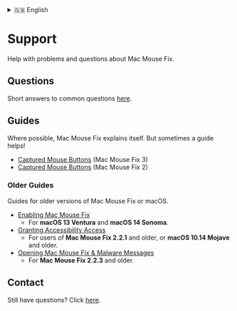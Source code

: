 <!-- THIS FILE IS AUTOMATICALLY GENERATED - EDITS WILL BE OVERRIDDEN -->
<details>
<summary>󠁧󠁿🇬🇧 English</summary>

  **🇬🇧 English**\
  [🇩🇪 Deutsch](../Markdown/LocalizedDocuments/de/Support/Support.md)\
  [🌎 Help translate!](https://redirect.macmousefix.com/?locale=en&target=mmf-localization-contribution)
</details>

# Support

Help with problems and questions about Mac Mouse Fix.

## Questions

Short answers to common questions [here](<../Readme.md#questions>).

## Guides

Where possible, Mac Mouse Fix explains itself.
But sometimes a guide helps!

- [Captured Mouse Buttons](<../Support/Guides/Captured Buttons (Mac Mouse Fix 3).md>) (Mac Mouse Fix 3)
- [Captured Mouse Buttons](<../Support/Guides/Captured Buttons (Mac Mouse Fix 2).md>) (Mac Mouse Fix 2) 

### Older Guides

Guides for older versions of Mac Mouse Fix or macOS.

- [Enabling Mac Mouse Fix](<../Support/Legacy Guides/Enabling Mac Mouse Fix.md>) 
    - For **macOS 13 Ventura** and **macOS 14 Sonoma**.
- [Granting Accessibility Access](<../Support//Legacy Guides/Granting Accessibility Access.md>) 
    - For users of **Mac Mouse Fix 2.2.1** and older, or **macOS 10.14 Mojave** and older.
- [Opening Mac Mouse Fix & Malware Messages](<../Support//Legacy Guides/Opening Mac Mouse Fix & Malware Messages.md>) 
    - For **Mac Mouse Fix 2.2.3** and older.

## Contact


Still have questions? Click [here](https://redirect.macmousefix.com/?locale=en&target=mmf-feedback-help-content).

<!--
[Aug 2025] We thought about having a section here saying:
    "Only available in {{only_in_english_2}} – but feel free to write in your language!"

... But I decided to omit that, since this link isn't really about the 'content' which the user may not want to click on if they can't understand the language, but just about reaching out. Also, we plan to localize the form at some point, so it being "English only" is temporary.
-->

<!-- Could mention that if they open an Issue others might help them ... But except for very widespread issues that's unlikely. So maybe bad to set high expectations? -->

<!--
- [Send me an Email](https://redirect.macmousefix.com/?locale=en&target=mailto-noah)
-->


<!-- Ideas: 
    - [Jul 2025] Apple support docs just have thumbs up thumbs down at the bottom and if you click thumbs down you get a text box to enter feedback. That's kinda nice. 
    - GitHub docs has a 'Submit a pull request' link at the bottom that takes you directly to the template file for the support doc on GitHub... I think our audience is not technical enough for that? I looked at some random doc on GitHub and the commit history was all GitHub employees... This seems unlikely to work.
    - GitHub docs have a 'Ask the community' link at the bottom, but that's what we had with GitHub Discussions for years and it didn't work.

    - Maybe make it a form: "I Still Have Questions After Viewing Help Content!\n\nWhat questions do you still have?\n\n(Please fill in here)
        - This would actually be easier to make by prefilling an email instead updating Feedback Assistant. Maybe we could make it a prefilled email for now, and later update. Maybe funnel through redirect.macmousefix.com to make it (slightly) easier to update later?
-->
